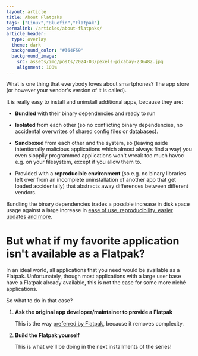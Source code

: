 ```yaml
---
layout: article
title: About Flatpaks
tags: ["Linux","Bluefin","Flatpak"]
permalink: /articles/about-flatpaks/
article_header:
  type: overlay
  theme: dark
  background_color: "#364F59"
  background_image:
    src: assets/img/posts/2024-03/pexels-pixabay-236482.jpg
    alignment: 100%
---
```


What is one thing that everybody loves about smartphones?
The app store (or however your vendor's version of it is called).

It is really easy to install and uninstall additional apps, because they are:
- **Bundled** with their binary dependencies and ready to run

- **Isolated** from each other (so no conflicting binary dependencies,
  no accidental overwrites of shared config files or databases).

- **Sandboxed** from each other and the system, so (leaving aside intentionally
  malicious applications which almost always find a way) you even sloppily
  programmed applications won't wreak too much havoc e.g. on your filesystem,
  except if you allow them to.

- Provided with a **reproducible environment** (so e.g. no binary libraries left
  over from an incomplete uninstallation of another app that get loaded accidentally)
  that abstracts away differences between different vendors.

Bundling the binary dependencies trades a possible increase in disk space usage
against a large increase in [ease of use, reproducibility, easier updates and more][flatpak-introduction].

# But what if my favorite application isn't available as a Flatpak?

In an ideal world, all applications that you need would be available as a Flatpak.
Unfortunately, though most applications with a large user base have a Flatpak already available,
this is not the case for some more niché applications.

So what to do in that case?

1. **Ask the original app developer/maintainer to provide a Flatpak**

   This is the way [preferred by Flatpak], because it removes complexity.

2. **Build the Flatpak yourself**

   This is what we'll be doing in the next installments of the series!

[flatpak-introduction]: https://docs.flatpak.org/en/latest/introduction.html
[preferred by Flatpak]: https://docs.flathub.org/docs/for-app-authors/submission#theres-an-app-that-id-like-to-see-on-flathub-but-im-not-the-developer
